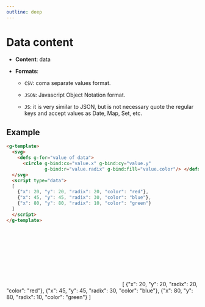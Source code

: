 ```yaml
---
outline: deep
---
```


# Data content

- **Content**: data

- **Formats**:

    - `CSV`: coma separate values format.

    - `JSON`: Javascript Object Notation format.

    - `JS`: it is very similar to JSON, but is not necessary quote the regular keys and accept 
      values
      as Date, Map, Set, etc.

## Example

```html
<g-template>
  <svg>
    <defs g-for="value of data">
      <circle g-bind:cx="value.x" g-bind:cy="value.y"
              g-bind:r="value.radix" g-bind:fill="value.color"/> </defs>
  </svg>
  <script type="data">
  [
    {"x": 20, "y": 20, "radix": 20, "color": "red"},
    {"x": 45, "y": 45, "radix": 30, "color": "blue"},
    {"x": 80, "y": 80, "radix": 10, "color": "green"}
  ]
  </script>
</g-template>
```

<g-template>
  <svg>
    <defs g-for="value of data">
      <circle g-bind:cx="value.x" g-bind:cy="value.y" 
              g-bind:r="value.radix" g-bind:fill="value.color"/> </defs>
  </svg>
  <g-script type="data">
  [
    {"x": 20, "y": 20, "radix": 20, "color": "red"},
    {"x": 45, "y": 45, "radix": 30, "color": "blue"},
    {"x": 80, "y": 80, "radix": 10, "color": "green"}
  ]
  </g-script>
</g-template>
